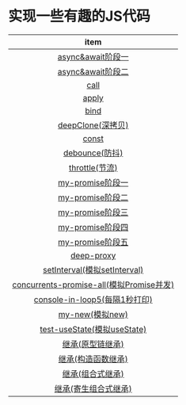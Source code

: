 <!--
 * @Description: 
 * @Author: Moriaty
 * @Date: 2020-09-24 09:02:33
 * @Last modified by: Moriaty
 * @LastEditTime: 2020-09-24 17:59:57
-->
# 实现一些有趣的JS代码



|   item    |
| :-----------------------------------------------: |
|   [async&await阶段一](./async&await/phase1.js)    |
|   [async&await阶段二](./async&await/phase2.js)    |
|      [call](./call-apply-bind/call/index.js)      |
|     [apply](./call-apply-bind/apply/index.js)     |
|      [bind](./call-apply-bind/bind/index.js)      |
|        [deepClone(深拷贝)](./clone/deep/index.js)         |
|             [const](./const/index.js)             |
| [debounce(防抖)](./debounce&throttle/debounce/index.js) |
| [throttle(节流)](./debounce&throttle/throttle/index.js) |
|    [my-promise阶段一](./my-promise/phase1.js)     |
|    [my-promise阶段二](./my-promise/phase2.js)     |
|    [my-promise阶段三](./my-promise/phase3.js)     |
|    [my-promise阶段四](./my-promise/phase4.js)     |
|    [my-promise阶段五](./my-promise/phase5.js)     |
|    [deep-proxy](./proxy/deep-proxy/index.js)     |
|    [setInterval(模拟setInterval)](./setInterval/index.js)     |
|    [concurrents-promise-all(模拟Promise并发)](./concurrents-promise-all/index.js)     |
|    [console-in-loop5(每隔1秒打印)](./console-in-loop5/index.js)     |
|    [my-new(模拟new)](./my-new/index.js)     |
|    [test-useState(模拟useState)](./test-useState/index.js)     |
|    [继承(原型链继承)](./inherit/prototype-chain.js)     |
|    [继承(构造函数继承)](./inherit/constructor-inherit.js)     |
|    [继承(组合式继承)](./inherit/combination-inherit.js)     |
|    [继承(寄生组合式继承)](./inherit/parasitic-combination-inherit.js)     |

